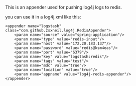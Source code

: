 This is an appender used for pushing log4j logs to redis.

you can use it in a log4j.xml like this:


    <appender name="logstash" class="com.github.zsxneil.log4j.RedisAppender">
		<param name="source" value="spring-application"/>
		<param name="type" value="redis-input"/>
		<param name="host" value="172.20.183.137"/>
		<param name="password" value="redis@ksm4eas"/>
		<param name="port" value="6379"/>
		<param name="key" value="logstash:redis"/>
		<param name="tags" value="test"/>
		<param name="mdc" value="true"/>
		<param name="location" value="true"/>
		<param name="appname" value="log4j-redis-appender"/>
    </appender>
